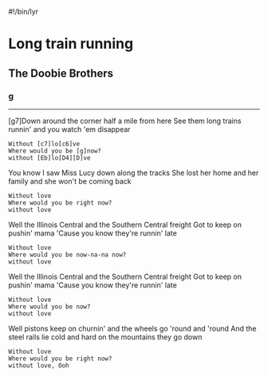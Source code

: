 #!/bin/lyr
# Long train running
## The Doobie Brothers
### g

---

[g7]Down around the corner half a mile from here
See them long trains runnin' and you watch 'em disappear
    
    Without [c7]lo[c6]ve
    Where would you be [g]now?
    without [Eb]lo[D4][D]ve

You know I saw Miss Lucy down along the tracks
She lost her home and her family and she won't be coming back
    
    Without love
    Where would you be right now?
    without love

Well the Illinois Central and the Southern Central freight
Got to keep on pushin' mama 'Cause you know they're runnin' late

    Without love
    Where would you be now-na-na now?
    without love

Well the Illinois Central and the Southern Central freight
Got to keep on pushin' mama 'Cause you know they're runnin' late

    Without love
    Where would you be now?
    without love

Well pistons keep on churnin' and the wheels go 'round and 'round
And the steel rails lie cold and hard on the mountains they go down

    Without love
    Where would you be right now?
    without love, Ooh